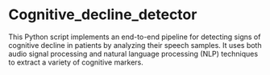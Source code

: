 # Cognitive_decline_detector
This Python script implements an end-to-end pipeline for detecting signs of cognitive decline in patients by analyzing their speech samples. It uses both audio signal processing and natural language processing (NLP) techniques to extract a variety of cognitive markers.
